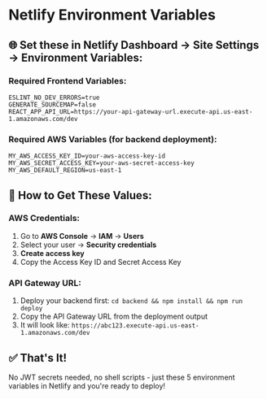 # Netlify Environment Variables

## 🌐 Set these in Netlify Dashboard → Site Settings → Environment Variables:

### Required Frontend Variables:
```
ESLINT_NO_DEV_ERRORS=true
GENERATE_SOURCEMAP=false
REACT_APP_API_URL=https://your-api-gateway-url.execute-api.us-east-1.amazonaws.com/dev
```

### Required AWS Variables (for backend deployment):
```
MY_AWS_ACCESS_KEY_ID=your-aws-access-key-id
MY_AWS_SECRET_ACCESS_KEY=your-aws-secret-access-key
MY_AWS_DEFAULT_REGION=us-east-1
```

## 🚀 How to Get These Values:

### AWS Credentials:
1. Go to **AWS Console** → **IAM** → **Users**
2. Select your user → **Security credentials**
3. **Create access key**
4. Copy the Access Key ID and Secret Access Key

### API Gateway URL:
1. Deploy your backend first: `cd backend && npm install && npm run deploy`
2. Copy the API Gateway URL from the deployment output
3. It will look like: `https://abc123.execute-api.us-east-1.amazonaws.com/dev`

## ✅ That's It!

No JWT secrets needed, no shell scripts - just these 5 environment variables in Netlify and you're ready to deploy!